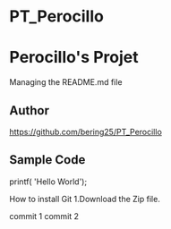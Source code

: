 # PT_Perocillo
# Perocillo's Projet
Managing the README.md file

## Author
https://github.com/bering25/PT_Perocillo

## Sample Code
printf( 'Hello World');

How to install Git
1.Download the Zip file.

commit 1 
commit 2